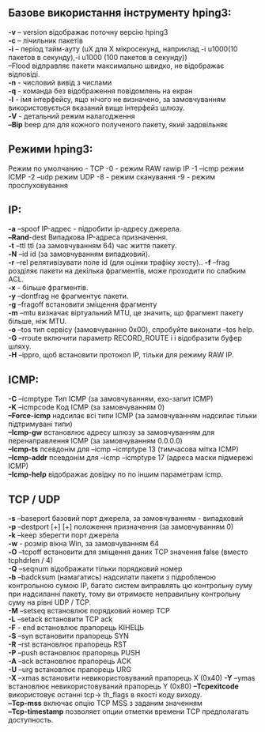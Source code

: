 ## Базове використання інструменту hping3:  
**-v** – version відображає поточну версію hping3  
**-c** – лічильник пакетів  
**-i** – період тайм-ауту (uX для X мікросекунд, наприклад -i u1000(10 пакетов в секунду),-i u1000 (100 пакетов в секунду))        
       –Flood відправляє пакети максимально швидко, не відображає відповіді.  
**-n** - числовий вивід з числами  
**-q** - команда без відображення повідомлень на екран  
**-I** - імя інтерфейсу, ящо нічого не визначено, за замовчуванням використовується вказаний вище інтерфейз шлюзу.  
**-V** - детальний режим налагодження  
**–Bip** beep для для кожного полученого пакету, який задовільняє

## Режими hping3:

Режим по умолчанию - TCP
-0 - режим RAW rawip IP
-1 –icmp режим ICMP
-2 –udp режим UDP
-8 - режим сканування
-9 - режим прослуховування

 ## IP:

**-a** –spoof IP-адрес - підробити ip-адресу джерела.  
**–Rand**-dest Випадкова IP-адреса призначення.  
**-t** –ttl ttl (за замовчуванням 64) час життя пакету.  
**-N** –id id (за замовчуванням випадковий).  
**-r** –rel релятивізувати поле id (для оцінки трафіку хосту).. 
**-f** –frag розділяє пакети на декілька фрагментів, може проходити по слабким ACL.  
**-x** - більше фрагментів.  
**-y** –dontfrag не фрагментує пакети.  
**-g** –fragoff встановити зміщення фрагменту  
**-m** –mtu визначає віртуальний MTU, це значить, що фрагмент пакету більше, ніж MTU.  
**-o** –tos тип сервісу (замовчуванню 0x00), спробуйте виконати –tos help.    
**-G** –rroute включити параметр RECORD_ROUTE і і відобразити буфер шляху.  
**-H** –ippro, щоб встановити протокол IP, тільки для режиму RAW IP.  

## ICMP:

**-C** –icmptype Тип ICMP (за замовчуванням, ехо-запит ICMP)  
**-K** –icmpcode Код ICMP (за замовчуванням 0)  
**–Force-icmp** надсилає всі типи ICMP (за замовчуванням надсилає тільки підтримувані типи)  
**–Icmp-gw** встановлює адресу шлюзу за замовчуванням для перенаправлення ICMP (за замовчуванням 0.0.0.0)  
**–Icmp-ts** псевдонім для –icmp –icmptype 13 (тимчасова мітка ICMP)  
**–Icmp-addr** псевдонім для –icmp –icmptype 17 (адреса маски підмережі ICMP)  
**–Icmp-help** відображає довідку по по іншим параметрам icmp.  

## TCP / UDP

**-s** –baseport базовий порт джерела, за замовчуванням - випадковий  
**-p** –destport [+] [+] положення призначення (за замовчуванням 0)  
**-k** –keep зберегти порт джерела  
**-w** - розмір вікна Win, за замовчуванням 64  
**-O** –tcpoff встановити для зміщення даних TCP значення false (вместо tcphdrlen / 4)  
**-Q** –seqnum відображати тільки порядковий номер  
**-b** –badcksum (намагатись) надсилати пакети з підробленою контрольною сумою IP, багато систем виправлять цю контрольну суму при надсиланні пакету, тому ви отримаєте неправильну контрольну суму на рівні UDP / TCP.  
**-M** –setseq встановлює порядковий номер TCP  
**-L** –setack встановити TCP ack  
**-F** - end встановлює прапорець КІНЕЦЬ  
**-S** –syn встановити прапорець SYN  
**-R** –rst встановлює прапорець RST  
**-P** –push встановлює прапорець PUSH  
**-A** –ack встановлює прапорець ACK  
**-U** –urg встановлює прапорець URG  
**-X** –xmas встановити невикористовуваний прапорець X (0x40) 
**-Y** –ymas встановлює невикористовуваний прапорець Y (0x80) 
**–Tcpexitcode** використовує останні tcp-> th_flags в якості коду виходу.  
**–Tcp-mss** включає опцію TCP MSS з заданим значенням  
**–Tcp-timestamp** позволяет опции отметки времени TCP предполагать доступность.  
